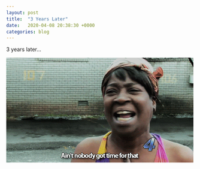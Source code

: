 ```yaml
---
layout: post
title:  "3 Years Later"
date:   2020-04-08 20:38:30 +0000
categories: blog
---
```


3 years later...

![aint nobody got time for that][aint-nobody]

[aint-nobody]: /images/aint-nobody.gif
